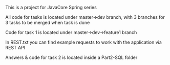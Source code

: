 This is a project for JavaCore Spring series


All code for tasks is located under master->dev branch, with 3 branches for 3 tasks to be merged when task is done


Code for task 1 is located under master->dev->feature1 branch


In REST.txt you can find example requests to work with the application via REST API


Answers & code for task 2 is located inside a Part2-SQL folder
